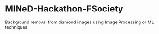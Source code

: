 # MINeD-Hackathon-FSociety
Background removal from diamond images using Image Processing or ML techniques
